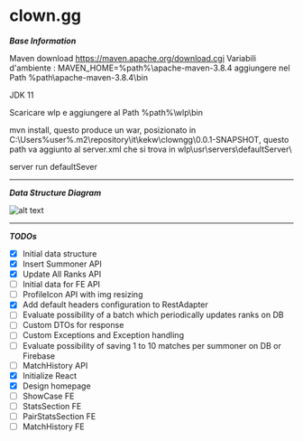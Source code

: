 # clown.gg

***Base Information***

Maven download https://maven.apache.org/download.cgi
    Variabili d'ambiente : MAVEN_HOME=%path%\apache-maven-3.8.4
                           aggiungere nel Path %path\apache-maven-3.8.4\bin
                           
JDK 11

Scaricare wlp e aggiungere al Path %path%\wlp\bin

mvn install, questo produce un war, posizionato in C:\Users\%user%\.m2\repository\it\kekw\clowngg\0.0.1-SNAPSHOT\, questo path va aggiunto al server.xml che si trova in wlp\usr\servers\defaultServer\


server run defaultSever

---

***Data Structure Diagram***

![alt text](https://github.com/liamros/clown.gg/blob/master/SQL/diagram.png?raw=true)

---

***TODOs***

- [x] Initial data structure
- [x] Insert Summoner API
- [x] Update All Ranks API
- [ ] Initial data for FE API
- [ ] ProfileIcon API with img resizing
- [x] Add default headers configuration to RestAdapter
- [ ] Evaluate possibility of a batch which periodically updates ranks on DB
- [ ] Custom DTOs for response
- [ ] Custom Exceptions and Exception handling
- [ ] Evaluate possibility of saving 1 to 10 matches per summoner on DB or Firebase
- [ ] MatchHistory API
- [x] Initialize React
- [x] Design homepage
- [ ] ShowCase FE
- [ ] StatsSection FE
- [ ] PairStatsSection FE
- [ ] MatchHistory FE
